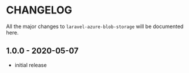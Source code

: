 # CHANGELOG

All the major changes to `laravel-azure-blob-storage` will be documented here.

## 1.0.0 - 2020-05-07

- initial release
